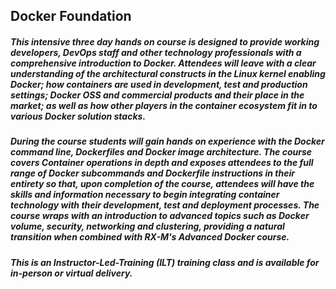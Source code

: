 ## Docker Foundation

##### This intensive three day hands on course is designed to provide working developers, DevOps staff and other technology professionals with a comprehensive introduction to Docker. Attendees will leave with a clear understanding of the architectural constructs in the Linux kernel enabling Docker; how containers are used in development, test and production settings; Docker OSS and commercial products and their place in the market; as well as how other players in the container ecosystem fit in to various Docker solution stacks.

##### During the course students will gain hands on experience with the Docker command line, Dockerfiles and Docker image architecture. The course covers Container operations in depth and exposes attendees to the full range of Docker subcommands and Dockerfile instructions in their entirety so that, upon completion of the course, attendees will have the skills and information necessary to begin integrating container technology with their development, test and deployment processes. The course wraps with an introduction to advanced topics such as Docker volume, security, networking and clustering, providing a natural transition when combined with RX-M's Advanced Docker course.

##### This is an Instructor-Led-Training (ILT) training class and is available for in-person or virtual delivery.
